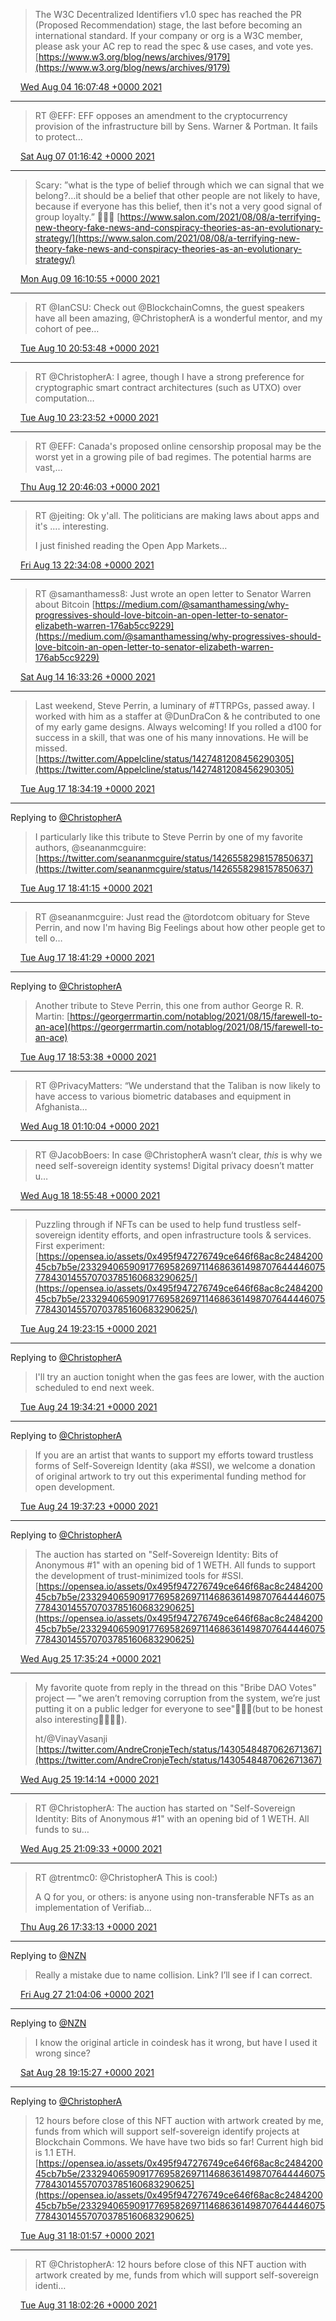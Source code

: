 > The W3C Decentralized Identifiers v1.0 spec has reached the PR (Proposed Recommendation) stage, the last before becoming an international standard. If your company or org is a W3C member, please ask your AC rep to read the spec &amp; use cases, and vote yes. [https://www.w3.org/blog/news/archives/9179](https://www.w3.org/blog/news/archives/9179)

<img src="../../media/tweet.ico" width="12" /> [Wed Aug 04 16:07:48 +0000 2021](https://twitter.com/ChristopherA/status/1422952419437158402)

----

> RT @EFF: EFF opposes an amendment to the cryptocurrency provision of the infrastructure bill by Sens. Warner &amp; Portman. It fails to protect…

<img src="../../media/tweet.ico" width="12" /> [Sat Aug 07 01:16:42 +0000 2021](https://twitter.com/ChristopherA/status/1423815330837647364)

----

> Scary: ”what is the type of belief through which we can signal that we belong?…it should be a belief that other people are not likely to have, because if everyone has this belief, then it's not a very good signal of group loyalty.” 🤷🏻‍♂️ [https://www.salon.com/2021/08/08/a-terrifying-new-theory-fake-news-and-conspiracy-theories-as-an-evolutionary-strategy/](https://www.salon.com/2021/08/08/a-terrifying-new-theory-fake-news-and-conspiracy-theories-as-an-evolutionary-strategy/)

<img src="../../media/tweet.ico" width="12" /> [Mon Aug 09 16:10:55 +0000 2021](https://twitter.com/ChristopherA/status/1424765143410348032)

----

> RT @IanCSU: Check out @BlockchainComns, the guest speakers have all been amazing, @ChristopherA is a wonderful mentor, and my cohort of pee…

<img src="../../media/tweet.ico" width="12" /> [Tue Aug 10 20:53:48 +0000 2021](https://twitter.com/ChristopherA/status/1425198720727932932)

----

> RT @ChristopherA: I agree, though I have a strong preference for cryptographic smart contract architectures (such as UTXO) over computation…

<img src="../../media/tweet.ico" width="12" /> [Tue Aug 10 23:23:52 +0000 2021](https://twitter.com/ChristopherA/status/1425236486195089410)

----

> RT @EFF: Canada's proposed online censorship proposal may be the worst yet in a growing pile of bad regimes. The potential harms are vast,…

<img src="../../media/tweet.ico" width="12" /> [Thu Aug 12 20:46:03 +0000 2021](https://twitter.com/ChristopherA/status/1425921547458338816)

----

> RT @jeiting: Ok y'all. The politicians are making laws about apps and it's .... interesting.   
>   
> I just finished reading the Open App Markets…

<img src="../../media/tweet.ico" width="12" /> [Fri Aug 13 22:34:08 +0000 2021](https://twitter.com/ChristopherA/status/1426311134366208002)

----

> RT @samanthamess8: Just wrote an open letter to Senator Warren about Bitcoin [https://medium.com/@samanthamessing/why-progressives-should-love-bitcoin-an-open-letter-to-senator-elizabeth-warren-176ab5cc9229](https://medium.com/@samanthamessing/why-progressives-should-love-bitcoin-an-open-letter-to-senator-elizabeth-warren-176ab5cc9229)

<img src="../../media/tweet.ico" width="12" /> [Sat Aug 14 16:33:26 +0000 2021](https://twitter.com/ChristopherA/status/1426582746470572037)

----

> Last weekend, Steve Perrin, a luminary of #TTRPGs, passed away. I worked with him as a staffer at @DunDraCon &amp; he contributed to one of my early game designs. Always welcoming! If you rolled a d100 for success in a skill, that was one of his many innovations. He will be missed. [https://twitter.com/Appelcline/status/1427481208456290305](https://twitter.com/Appelcline/status/1427481208456290305)

<img src="../../media/tweet.ico" width="12" /> [Tue Aug 17 18:34:19 +0000 2021](https://twitter.com/ChristopherA/status/1427700333933830145)

----

Replying to [@ChristopherA](https://twitter.com/ChristopherA/status/1427700333933830145)

> I particularly like this tribute to Steve Perrin by one of my favorite authors, @seananmcguire: [https://twitter.com/seananmcguire/status/1426558298157850637](https://twitter.com/seananmcguire/status/1426558298157850637)

<img src="../../media/tweet.ico" width="12" /> [Tue Aug 17 18:41:15 +0000 2021](https://twitter.com/ChristopherA/status/1427702076243537922)

----

> RT @seananmcguire: Just read the @tordotcom obituary for Steve Perrin, and now I'm having Big Feelings about how other people get to tell o…

<img src="../../media/tweet.ico" width="12" /> [Tue Aug 17 18:41:29 +0000 2021](https://twitter.com/ChristopherA/status/1427702136226287622)

----

Replying to [@ChristopherA](https://twitter.com/ChristopherA/status/1427702076243537922)

> Another tribute to Steve Perrin, this one from author George R. R. Martin: [https://georgerrmartin.com/notablog/2021/08/15/farewell-to-an-ace](https://georgerrmartin.com/notablog/2021/08/15/farewell-to-an-ace)

<img src="../../media/tweet.ico" width="12" /> [Tue Aug 17 18:53:38 +0000 2021](https://twitter.com/ChristopherA/status/1427705193928429573)

----

> RT @PrivacyMatters: “We understand that the Taliban is now likely to have access to various biometric databases and equipment in Afghanista…

<img src="../../media/tweet.ico" width="12" /> [Wed Aug 18 01:10:04 +0000 2021](https://twitter.com/ChristopherA/status/1427799927384543234)

----

> RT @JacobBoers: In case @ChristopherA wasn’t clear, _this_ is why we need self-sovereign identity systems! Digital privacy doesn’t matter u…

<img src="../../media/tweet.ico" width="12" /> [Wed Aug 18 18:55:48 +0000 2021](https://twitter.com/ChristopherA/status/1428068127535820808)

----

> Puzzling through if NFTs can be used to help fund trustless self-sovereign identity efforts, and open infrastructure tools &amp; services. First experiment: [https://opensea.io/assets/0x495f947276749ce646f68ac8c248420045cb7b5e/23329406590917769582697114686361498707644446075778430145570703785160683290625/](https://opensea.io/assets/0x495f947276749ce646f68ac8c248420045cb7b5e/23329406590917769582697114686361498707644446075778430145570703785160683290625/)

<img src="../../media/tweet.ico" width="12" /> [Tue Aug 24 19:23:15 +0000 2021](https://twitter.com/ChristopherA/status/1430249361636618240)

----

Replying to [@ChristopherA](https://twitter.com/ChristopherA/status/1430249361636618240)

> I'll try an auction tonight when the gas fees are lower, with the auction scheduled to end next week.

<img src="../../media/tweet.ico" width="12" /> [Tue Aug 24 19:34:21 +0000 2021](https://twitter.com/ChristopherA/status/1430252154481086464)

----

Replying to [@ChristopherA](https://twitter.com/ChristopherA/status/1430252154481086464)

> If you are an artist that wants to support my efforts toward trustless forms of Self-Sovereign Identity (aka #SSI), we welcome a donation of original artwork to try out this experimental funding method for open development.

<img src="../../media/tweet.ico" width="12" /> [Tue Aug 24 19:37:23 +0000 2021](https://twitter.com/ChristopherA/status/1430252920180600839)

----

Replying to [@ChristopherA](https://twitter.com/ChristopherA/status/1430252920180600839)

> The auction has started on "Self-Sovereign Identity: Bits of Anonymous #1" with an opening bid of 1 WETH. All funds to support the development of trust-minimized tools for #SSI. [https://opensea.io/assets/0x495f947276749ce646f68ac8c248420045cb7b5e/23329406590917769582697114686361498707644446075778430145570703785160683290625](https://opensea.io/assets/0x495f947276749ce646f68ac8c248420045cb7b5e/23329406590917769582697114686361498707644446075778430145570703785160683290625)

<img src="../../media/tweet.ico" width="12" /> [Wed Aug 25 17:35:24 +0000 2021](https://twitter.com/ChristopherA/status/1430584610560221188)

----

> My favorite quote from reply in the thread on this "Bribe DAO Votes" project — "we aren’t removing corruption from the system, we’re just putting it on a public ledger for everyone to see"🤦🏻‍♂️(but to be honest also interesting🕵🏻‍♂️🔎).  
>   
> ht/@VinayVasanji [https://twitter.com/AndreCronjeTech/status/1430548487062671367](https://twitter.com/AndreCronjeTech/status/1430548487062671367)

<img src="../../media/tweet.ico" width="12" /> [Wed Aug 25 19:14:14 +0000 2021](https://twitter.com/ChristopherA/status/1430609480740270081)

----

> RT @ChristopherA: The auction has started on "Self-Sovereign Identity: Bits of Anonymous #1" with an opening bid of 1 WETH. All funds to su…

<img src="../../media/tweet.ico" width="12" /> [Wed Aug 25 21:09:33 +0000 2021](https://twitter.com/ChristopherA/status/1430638500773208070)

----

> RT @trentmc0: @ChristopherA This is cool:)   
>   
> A Q for you, or others: is anyone using non-transferable NFTs as an implementation of Verifiab…

<img src="../../media/tweet.ico" width="12" /> [Thu Aug 26 17:33:13 +0000 2021](https://twitter.com/ChristopherA/status/1430946449357893632)

----

Replying to [@NZN](https://twitter.com/NZN/status/1431287889590169609)

> Really a mistake due to name collision. Link? I’ll see if I can correct.

<img src="../../media/tweet.ico" width="12" /> [Fri Aug 27 21:04:06 +0000 2021](https://twitter.com/ChristopherA/status/1431361906787303425)

----

Replying to [@NZN](https://twitter.com/NZN/status/1431627920972341248)

> I know the original article in coindesk has it wrong, but have I used it wrong since?

<img src="../../media/tweet.ico" width="12" /> [Sat Aug 28 19:15:27 +0000 2021](https://twitter.com/ChristopherA/status/1431696949795639303)

----

Replying to [@ChristopherA](https://twitter.com/ChristopherA/status/1430584610560221188)

> 12 hours before close of this NFT auction with artwork created by me, funds from which will support self-sovereign identify projects at Blockchain Commons. We have have two bids so far! Current high bid is 1.1 ETH. [https://opensea.io/assets/0x495f947276749ce646f68ac8c248420045cb7b5e/23329406590917769582697114686361498707644446075778430145570703785160683290625](https://opensea.io/assets/0x495f947276749ce646f68ac8c248420045cb7b5e/23329406590917769582697114686361498707644446075778430145570703785160683290625)

<img src="../../media/tweet.ico" width="12" /> [Tue Aug 31 18:01:57 +0000 2021](https://twitter.com/ChristopherA/status/1432765618176946178)

----

> RT @ChristopherA: 12 hours before close of this NFT auction with artwork created by me, funds from which will support self-sovereign identi…

<img src="../../media/tweet.ico" width="12" /> [Tue Aug 31 18:02:26 +0000 2021](https://twitter.com/ChristopherA/status/1432765738352144384)